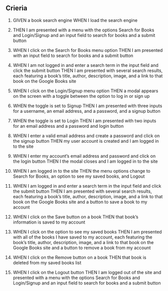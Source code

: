 ## Crieria


1. GIVEN a book search engine
WHEN I load the search engine

2. THEN I am presented with a menu with the options Search for Books and Login/Signup and an input field to search for books and a submit button

3. WHEN I click on the Search for Books menu option
THEN I am presented with an input field to search for books and a submit button

4. WHEN I am not logged in and enter a search term in the input field and click the submit button
THEN I am presented with several search results, each featuring a book’s title, author, description, image, and a link to that book on the Google Books site

5. WHEN I click on the Login/Signup menu option
THEN a modal appears on the screen with a toggle between the option to log in or sign up

6. WHEN the toggle is set to Signup
THEN I am presented with three inputs for a username, an email address, and a password, and a signup button

7. WHEN the toggle is set to Login
THEN I am presented with two inputs for an email address and a password and login button

8. WHEN I enter a valid email address and create a password and click on the signup button
THEN my user account is created and I am logged in to the site

9. WHEN I enter my account’s email address and password and click on the login button
THEN I the modal closes and I am logged in to the site

10. WHEN I am logged in to the site
THEN the menu options change to Search for Books, an option to see my saved books, and Logout

11. WHEN I am logged in and enter a search term in the input field and click the submit button
THEN I am presented with several search results, each featuring a book’s title, author, description, image, and a link to that book on the Google Books site and a button to save a book to my account

12. WHEN I click on the Save button on a book
THEN that book’s information is saved to my account

13. WHEN I click on the option to see my saved books
THEN I am presented with all of the books I have saved to my account, each featuring the book’s title, author, description, image, and a link to that book on the Google Books site and a button to remove a book from my account

14. WHEN I click on the Remove button on a book
THEN that book is deleted from my saved books list

15. WHEN I click on the Logout button
THEN I am logged out of the site and presented with a menu with the options Search for Books and Login/Signup and an input field to search for books and a submit button